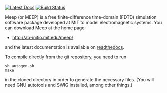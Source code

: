 [![Latest Docs](https://readthedocs.org/projects/pip/badge/?version=latest)](http://meep.readthedocs.io/en/latest/Meep/)
[![Build Status](https://travis-ci.org/stevengj/meep.svg?branch=master)](https://travis-ci.org/stevengj/meep)

Meep (or MEEP) is a free finite-difference time-domain (FDTD)
simulation software package developed at MIT to model electromagnetic
systems.  You can download Meep at the
home page:

* http://ab-initio.mit.edu/meep/

and the latest documentation is available on [readthedocs](http://meep.readthedocs.io/en/latest/Meep/).

To compile directly from the git repository, you need to run
```
sh autogen.sh
make
```
in the cloned directory in order to generate the necessary files.  (You will need GNU autotools and SWIG installed, among other things.)
